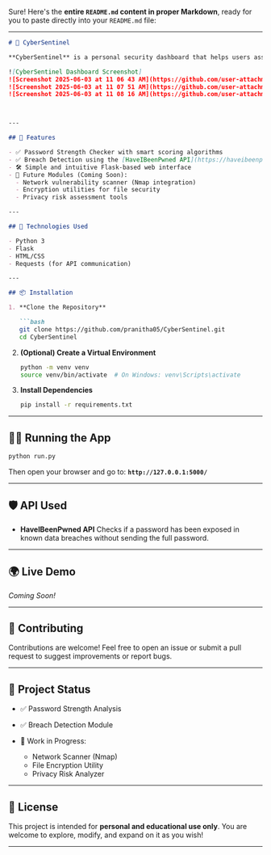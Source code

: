 Sure! Here's the **entire `README.md` content in proper Markdown**, ready for you to paste directly into your `README.md` file:

---

````markdown
# 🔐 CyberSentinel

**CyberSentinel** is a personal security dashboard that helps users assess and improve their digital hygiene. It currently includes tools for password strength analysis and breach detection using the HaveIBeenPwned API, with future expansion planned for network scanning and privacy risk assessment.

![CyberSentinel Dashboard Screenshot]
![Screenshot 2025-06-03 at 11 06 43 AM](https://github.com/user-attachments/assets/308b929b-6cb2-4ec9-bdb0-ada805e0d165)
![Screenshot 2025-06-03 at 11 07 51 AM](https://github.com/user-attachments/assets/8582b70e-993f-47df-8829-060adaea71e8)
![Screenshot 2025-06-03 at 11 08 16 AM](https://github.com/user-attachments/assets/f138fc46-5c42-40a9-bbef-1635fe04c33e)



---

## 🚀 Features

- ✅ Password Strength Checker with smart scoring algorithms  
- ✅ Breach Detection using the [HaveIBeenPwned API](https://haveibeenpwned.com/API)  
- 🛠️ Simple and intuitive Flask-based web interface  
- 🧭 Future Modules (Coming Soon):
  - Network vulnerability scanner (Nmap integration)
  - Encryption utilities for file security
  - Privacy risk assessment tools

---

## 🧪 Technologies Used

- Python 3  
- Flask  
- HTML/CSS  
- Requests (for API communication)

---

## 📦 Installation

1. **Clone the Repository**

   ```bash
   git clone https://github.com/pranitha05/CyberSentinel.git
   cd CyberSentinel
````

2. **(Optional) Create a Virtual Environment**

   ```bash
   python -m venv venv
   source venv/bin/activate  # On Windows: venv\Scripts\activate
   ```

3. **Install Dependencies**

   ```bash
   pip install -r requirements.txt
   ```

---

## 🧑‍💻 Running the App

```bash
python run.py
```

Then open your browser and go to:
**`http://127.0.0.1:5000/`**

---

## 🛡️ API Used

* **HaveIBeenPwned API**
  Checks if a password has been exposed in known data breaches without sending the full password.

---

## 🌍 Live Demo

*Coming Soon!*

---

## 🤝 Contributing

Contributions are welcome!
Feel free to open an issue or submit a pull request to suggest improvements or report bugs.

---

## 📌 Project Status

* ✅ Password Strength Analysis
* ✅ Breach Detection Module
* 🔄 Work in Progress:

  * Network Scanner (Nmap)
  * File Encryption Utility
  * Privacy Risk Analyzer

---

## 📄 License

This project is intended for **personal and educational use only**.
You are welcome to explore, modify, and expand on it as you wish!

---

```



